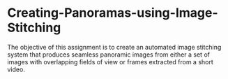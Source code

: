 # Creating-Panoramas-using-Image-Stitching
The objective of this assignment is to create an automated image stitching system that produces seamless panoramic images from either a set of images with overlapping fields of view or frames extracted from a short video.
